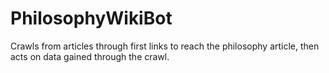 # PhilosophyWikiBot
Crawls from articles through first links to reach the philosophy article, then acts on data gained through the crawl.
